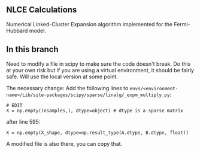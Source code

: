 ## NLCE Calculations
Numerical Linked-Cluster Expansion algorithm implemented for the Fermi-Hubbard model.

## In this branch
Need to modify a file in scipy to make sure the code doesn't break.
Do this at your own risk but if you are using a virtual environment, it should be fairly safe.
Will use the local version at some point.

The necessary change:
Add the following lines to ```envs/<environment-name>/Lib/site-packages/scipy/sparse/linalg/_expm_multiply.py```:
```
# EDIT
X = np.empty((nsamples,), dtype=object) # dtype is a sparse matrix
```

after line 595:
```
X = np.empty(X_shape, dtype=np.result_type(A.dtype, B.dtype, float))
```

A modified file is also there, you can copy that.
